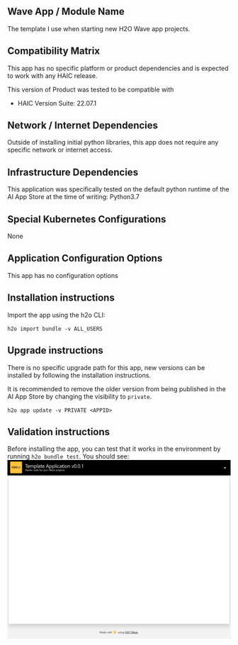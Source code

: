 ## Wave App / Module Name

The template I use when starting new H2O Wave app projects. 

## Compatibility Matrix

This app has no specific platform or product dependencies and is expected to 
work with any HAIC release.

This version of Product was tested to be compatible with

- HAIC Version Suite: 22.07.1

## Network / Internet Dependencies

Outside of installing initial python libraries, this app does not require 
any specific network or internet access. 

## Infrastructure Dependencies

This application was specifically tested on the default python runtime of 
the AI App Store at the time of writing: Python3.7

## Special Kubernetes Configurations

None

## Application Configuration Options

This app has no configuration options

## Installation instructions

Import the app using the h2o CLI:
```shell script
h2o import bundle -v ALL_USERS
```

## Upgrade instructions

There is no specific upgrade path for this app, new versions can be installed 
by following the installation instructions. 

It is recommended to remove the older version from being published in the AI 
App Store by changing the visibility to `private`.
```shell script
h2o app update -v PRIVATE <APPID>
```

## Validation instructions
Before installing the app, you can test that it works in the environment by 
running `h2o bundle test`. You should see:
![Screen1](./static/screenshot-1.png "Screen1")

